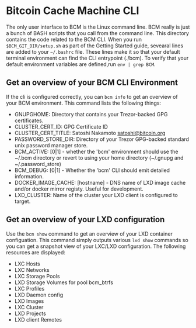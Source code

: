 # Bitcoin Cache Machine CLI

The only user interface to BCM is the Linux command line. BCM really is just a bunch of BASH scripts that you call from the command line. This directory contains the code related to the BCM CLI. When you run `$BCM_GIT_DIR/setup.sh` as part of the Getting Started guide, sevearal lines are added to your `~/.bashrc` file. These lines make it so that your default terminal environment can find the CLI entrypoint (./bcm). To verify that your default environment variables are defined,run `env | grep BCM`.  

## Get an overview of your BCM CLI Environment

If the cli is configured correctly, you can `bcm info` to get an overview of your BCM environment. This command lists the following things:

* GNUPGHOME:              Directory that contains your Trezor-backed GPG certificates.
* CLUSTER_CERT_ID:              GPG Certificate ID
* CLUSTER_CERT_TITLE:           Satoshi Nakamoto <satoshi@bitcoin.org>
* PASSWORD_STORE_DIR:         Directory of your Trezor GPG-backed standard unix password manager store.
* BCM_ACTIVE:                 [0|1] - whether the 'bcm' environment should use the ~/.bcm directory or revert to using your home directory (~/.gnupg and ~/.password_store)
* BCM_DEBUG:                  [0|1] - Whether the 'bcm' CLI should emit detailed information.
* DOCKER_IMAGE_CACHE:             [hostname] - DNS name of LXD image cache and/or docker mirror registy. Useful for development.
* LXD_CLUSTER:                Name of the cluster your LXD client is configured to target.

## Get an overview of your LXD configuration

Use the `bcm show` command to get an overview of your LXD container configuation. This command simply outputs various `lxd show` commands so you can get a snapshot view of your LXC/LXD configuration. The following resources are displayed:

* LXC Hosts
* LXC Networks
* LXC Storage Pools
* LXD Storage Volumes for pool bcm_btrfs
* LXC Profiles
* LXD Daemon config
* LXD Images
* LXC Cluster
* LXD Projects
* LXD client Remotes
